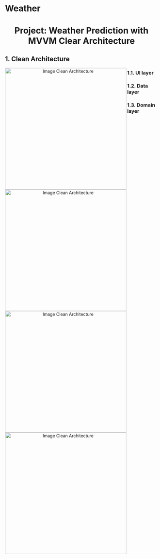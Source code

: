 # Weather

<h1 align="center">Project: Weather Prediction with MVVM Clear Architecture</h1>
<div align="center"/>
<h2 align="left">1. Clean Architecture</h2>
<img align="left"  width="400" height="400" src="https://developer.android.com/static/topic/libraries/architecture/images/mad-arch-overview.png" alt="Image Clean Architecture"/>

  <h3 align="left">1.1. UI layer</h2>
  <img align="left"  width="400" height="400" src="https://developer.android.com/static/topic/libraries/architecture/images/mad-arch-overview-ui.png" alt="Image Clean Architecture"/>

  <h3 align="left">1.2. Data layer</h2>
  <img align="left"  width="400" height="400" src="https://developer.android.com/static/topic/libraries/architecture/images/mad-arch-overview-data.png" alt="Image Clean Architecture"/>

  <h3 align="left">1.3. Domain layer</h2>
  <img align="left"  width="400" height="400" src="https://developer.android.com/static/topic/libraries/architecture/images/mad-arch-overview-domain.png" alt="Image Clean Architecture"/>


